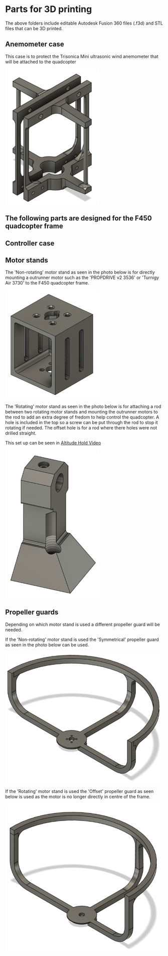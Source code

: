 # Parts for 3D printing
The above folders include editable Autodesk Fusion 360 files (.f3d) and STL files that can be 3D printed.

## Anemometer case
This case is to protect the Trisonica Mini ultrasonic wind anemometer that will be attached to the quadcopter

<img width="300" src="Anemometer_parts/Anemometer_case.png">

## The following parts are designed for the F450 quadcopter frame

## Controller case

## Motor stands
The 'Non-rotating' motor stand as seen in the photo below is for directly mounting a outrunner motor such as the 
'PROPDRIVE v2 3536' or 'Turnigy Air 3730' to the F450 quadcopter frame.

<img width="300" src="Motor_stands/Non_rotating_motor_stand.png">

The 'Rotating' motor stand as seen in the photo below is for attaching a rod between two rotating motor stands and mounting the outrunner motors 
to the rod to add an extra degree of fredom to help control the quadcopter. A hole is included in the top so a screw can be put through the rod to 
stop it rotating if needed. The offset hole is for a rod where there holes were not drilled straight.

This set up can be seen in [Altitude Hold Video](https://youtu.be/AMWUkB0SQi4) 

<img width="300" src="Motor_stands/rotating_motor_stand.png">

## Propeller guards
Depending on which motor stand is used a different propeller guard will be needed.

If the 'Non-rotating' motor stand is used the 'Symmetrical' propeller guard as seen in the photo below can be used.

<img width="500" src="Propeller_guards/symmetrical_propeller_guard.png">

If the 'Rotating' motor stand is used the 'Offset' propeller guard as seen below is used as the motor is no longer directly in centre of the frame.

<img width="500" src="Propeller_guards/offset_propeller_guard.png">

